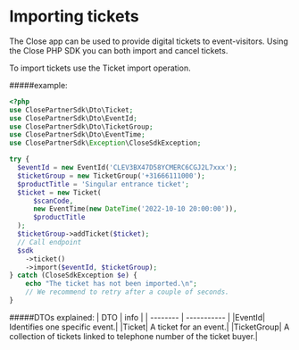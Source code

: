 # Importing tickets
The Close app can be used to provide digital tickets to event-visitors. Using the Close PHP SDK you can both import and cancel tickets. 

To import tickets use the Ticket import operation.

#####example:
```php
<?php
use ClosePartnerSdk\Dto\Ticket;
use ClosePartnerSdk\Dto\EventId;
use ClosePartnerSdk\Dto\TicketGroup;
use ClosePartnerSdk\Dto\EventTime;
use ClosePartnerSdk\Exception\CloseSdkException;

try {  
  $eventId = new EventId('CLEV3BX47D58YCMERC6CGJ2L7xxx');
  $ticketGroup = new TicketGroup('+31666111000');
  $productTitle = 'Singular entrance ticket';
  $ticket = new Ticket(
      $scanCode,
      new EventTime(new DateTime('2022-10-10 20:00:00')),
      $productTitle
  );
  $ticketGroup->addTicket($ticket);
  // Call endpoint
  $sdk
    ->ticket()
    ->import($eventId, $ticketGroup);
} catch (CloseSdkException $e) {
    echo "The ticket has not been imported.\n";
    // We recommend to retry after a couple of seconds.
}
```
#####DTOs explained:
| DTO | info |
| -------- | ----------- |
|EventId| Identifies one specific event.|
|Ticket| A ticket for an event.|
|TicketGroup| A collection of tickets linked to telephone number of the ticket buyer.|
